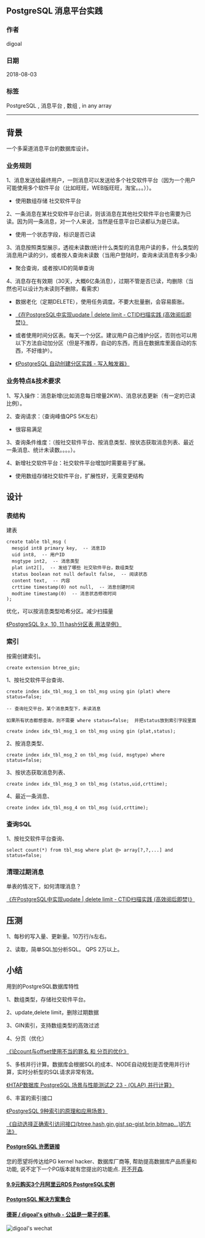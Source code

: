 ## PostgreSQL 消息平台实践  
                                                                 
### 作者                                                                 
digoal                                                                 
                                                                 
### 日期                                                                 
2018-08-03                                                               
                                                                 
### 标签                                                                 
PostgreSQL , 消息平台 , 数组 , in any array    
                                                                 
----                                                                 
                                                                 
## 背景    
一个多渠道消息平台的数据库设计。  
    
### 业务规则  
  
1、消息发送给最终用户，一则消息可以发送给多个社交软件平台（因为一个用户可能使用多个软件平台（比如旺旺，WEB版旺旺，淘宝。。。））。  
  
- 使用数组存储 社交软件平台  
  
2、一条消息在某社交软件平台已读，则该消息在其他社交软件平台也需要为已读。因为同一条消息，对一个人来说，当然是任意平台已读都认为是已读。  
  
- 使用一个状态字段，标识是否已读  
  
3、消息按照类型展示，透视未读数(统计什么类型的消息用户读的多，什么类型的消息用户读的少)，或者按人查询未读数（当用户登陆时，查询未读消息有多少条）  
  
- 聚合查询，或者按UID的简单查询  
  
4、消息存在有效期（30天，大概6亿条消息），过期不管是否已读，均删除（当然也可以设计为未读则不删除，看需求）  
  
- 数据老化（定期DELETE），使用任务调度。不要大批量删，会容易膨胀。  
  
- [《在PostgreSQL中实现update | delete limit - CTID扫描实践  (高效阅后即焚)》](../201608/20160827_01.md)    
  
- 或者使用时间分区表。每天一个分区。建议用户自己维护分区，否则也可以用以下方法自动加分区（但是不推荐，自动的东西，而且在数据库里面自动的东西，不好维护）。  
  
- [《PostgreSQL 自动创建分区实践 - 写入触发器》](../201805/20180507_01.md)    
  
### 业务特点&技术要求  
  
1、写入操作：消息新增(比如消息每日增量2KW)、消息状态更新（有一定的已读比例）。  
  
2、查询请求：（查询峰值QPS 5K左右）  
  
- 很容易满足  
  
3、查询条件维度：（按社交软件平台、按消息类型、按状态获取消息列表、最近一条消息、统计未读数。。。。）。  
  
4、新增社交软件平台：社交软件平台增加时需要易于扩展。  
  
- 使用数组存储社交软件平台，扩展性好，无需变更结构  
  
## 设计  
### 表结构  
建表  
  
```  
create table tbl_msg (  
  mesgid int8 primary key,  -- 消息ID  
  uid int8,  -- 用户ID  
  msgtype int2,  -- 消息类型  
  plat int2[],  -- 发给了哪些 社交软件平台，数组类型  
  status boolean not null default false,  -- 阅读状态  
  content text,  -- 内容  
  crttime timestamp(0) not null,  -- 消息创建时间  
  modtime timestamp(0)  -- 消息状态修改时间  
);  
```  
  
优化，可以按消息类型哈希分区。减少扫描量  
  
[《PostgreSQL 9.x, 10, 11 hash分区表 用法举例》](../201805/20180524_05.md)    
  
### 索引  
按需创建索引。    
  
```  
create extension btree_gin;    
```  
  
1、按社交软件平台查询、  
  
```  
create index idx_tbl_msg_1 on tbl_msg using gin (plat) where status=false;    
  
-- 查询社交平台，某个消息类型下，未读消息  
  
如果所有状态都想查询，则不需要 where status=false;  并把status放到索引字段里面

create index idx_tbl_msg_1 on tbl_msg using gin (plat,status);  
```  
  
2、按消息类型、  
  
```  
create index idx_tbl_msg_2 on tbl_msg (uid, msgtype) where status=false;   
```  
  
3、按状态获取消息列表、  
  
```  
create index idx_tbl_msg_3 on tbl_msg (status,uid,crttime);   
```  
  
4、最近一条消息、  
  
```  
create index idx_tbl_msg_4 on tbl_msg (uid,crttime);   
```  
  
### 查询SQL  
1、按社交软件平台查询、  
  
```  
select count(*) from tbl_msg where plat @> array[?,?,...] and status=false;  
```  
  
### 清理过期消息  
单表的情况下，如何清理消息？    
  
[《在PostgreSQL中实现update | delete limit - CTID扫描实践  (高效阅后即焚)》](../201608/20160827_01.md)    
  
## 压测  
  
1、每秒的写入量、更新量。10万行/s左右。     
  
2、读取，简单SQL加分析SQL。 QPS 2万以上。    
  
## 小结  
  
用到的PostgreSQL数据库特性  
  
1、数组类型，存储社交软件平台。  
  
2、update,delete limit，删除过期数据  
  
3、GIN索引，支持数组类型的高效过滤  
  
4、分页（优化）  
  
[《论count与offset使用不当的罪名 和 分页的优化》](../201605/20160506_01.md)    
  
5、多核并行计算。数据库会根据SQL的成本、NODE自动规划是否使用并行计算，实时分析型的SQL请求非常有效。  
  
[《HTAP数据库 PostgreSQL 场景与性能测试之 23 - (OLAP) 并行计算》](../201711/20171107_24.md)    
  
6、丰富的索引接口  
  
[《PostgreSQL 9种索引的原理和应用场景》](../201706/20170627_01.md)    
  
[《自动选择正确索引访问接口(btree,hash,gin,gist,sp-gist,brin,bitmap...)的方法》](../201706/20170617_01.md)    
    
  
  
  
  
  
  
  
  
  
  
  
  
  
  
  
  
  
  
  
  
  
  
  
  
  
  
  
  
  
  
  
  
  
  
  
  
  
  
  
  
  
  
  
  
  
  
  
  
  
  
  
  
  
  
  
  
  
  
  
  
  
  
  
#### [PostgreSQL 许愿链接](https://github.com/digoal/blog/issues/76 "269ac3d1c492e938c0191101c7238216")
您的愿望将传达给PG kernel hacker、数据库厂商等, 帮助提高数据库产品质量和功能, 说不定下一个PG版本就有您提出的功能点. [开不开森](https://github.com/digoal/blog/issues/76 "269ac3d1c492e938c0191101c7238216").  
  
  
#### [9.9元购买3个月阿里云RDS PostgreSQL实例](https://www.aliyun.com/database/postgresqlactivity "57258f76c37864c6e6d23383d05714ea")
  
  
#### [PostgreSQL 解决方案集合](https://yq.aliyun.com/topic/118 "40cff096e9ed7122c512b35d8561d9c8")
  
  
#### [德哥 / digoal's github - 公益是一辈子的事.](https://github.com/digoal/blog/blob/master/README.md "22709685feb7cab07d30f30387f0a9ae")
  
  
![digoal's wechat](../pic/digoal_weixin.jpg "f7ad92eeba24523fd47a6e1a0e691b59")
  
